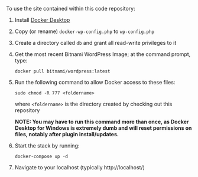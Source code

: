 To use the site contained within this code repository: 

1. Install [Docker Desktop](https://www.docker.com/products/docker-desktop/)

2. Copy (or rename) <code>docker-wp-config.php</code> to <code>wp-config.php</code>

3. Create a directory called <code>db</code> and grant all read-write privileges to it

4. Get the most recent Bitnami WordPress Image; at the command prompt, type: 
    
    <code>docker pull bitnami/wordpress:latest</code>

5. Run the following command to allow Docker access to these files:

    <code>sudo chmod -R 777 &lt;foldername&gt;</code>

    where <code>&lt;foldername&gt;</code> is the directory created by checking out this repository

    **NOTE: You may have to run this command more than once, as Docker Desktop for Windows is extremely dumb and will reset permissions on files, notably after plugin install/updates.**

6. Start the stack by running: 

    <code>docker-compose up -d</code>

7. Navigate to your localhost (typically http://localhost/)
